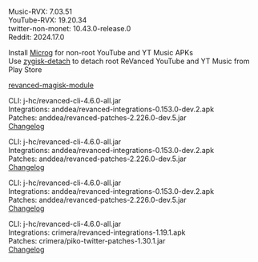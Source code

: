 Music-RVX: 7.03.51  
YouTube-RVX: 19.20.34  
twitter-non-monet: 10.43.0-release.0  
Reddit: 2024.17.0  

Install [Microg](https://github.com/ReVanced/GmsCore/releases) for non-root YouTube and YT Music APKs  
Use [zygisk-detach](https://github.com/j-hc/zygisk-detach) to detach root ReVanced YouTube and YT Music from Play Store  

[revanced-magisk-module](https://github.com/j-hc/revanced-magisk-module)
  
CLI: j-hc/revanced-cli-4.6.0-all.jar  
Integrations: anddea/revanced-integrations-0.153.0-dev.2.apk  
Patches: anddea/revanced-patches-2.226.0-dev.5.jar  
[Changelog](https://github.com/anddea/revanced-patches/releases/tag/v2.226.0-dev.5)

CLI: j-hc/revanced-cli-4.6.0-all.jar  
Integrations: anddea/revanced-integrations-0.153.0-dev.2.apk  
Patches: anddea/revanced-patches-2.226.0-dev.5.jar  
[Changelog](https://github.com/anddea/revanced-patches/releases/tag/v2.226.0-dev.5)

CLI: j-hc/revanced-cli-4.6.0-all.jar  
Integrations: anddea/revanced-integrations-0.153.0-dev.2.apk  
Patches: anddea/revanced-patches-2.226.0-dev.5.jar  
[Changelog](https://github.com/anddea/revanced-patches/releases/tag/v2.226.0-dev.5)

CLI: j-hc/revanced-cli-4.6.0-all.jar  
Integrations: crimera/revanced-integrations-1.19.1.apk  
Patches: crimera/piko-twitter-patches-1.30.1.jar  
[Changelog](https://github.com/crimera/piko/releases/tag/v1.30.1)  
